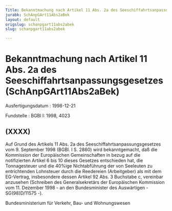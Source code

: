 ```yaml
---
Title: Bekanntmachung nach Artikel 11 Abs. 2a des Seeschiffahrtsanpassungsgesetzes
jurabk: SchAnpGArt11Abs2aBek
layout: default
origslug: schanpgart11abs2abek
slug: schanpgart11abs2abek

---
```


# Bekanntmachung nach Artikel 11 Abs. 2a des Seeschiffahrtsanpassungsgesetzes (SchAnpGArt11Abs2aBek)

Ausfertigungsdatum
:   1998-12-21

Fundstelle
:   BGBl I: 1998, 4023



## (XXXX)

Auf Grund des Artikels 11 Abs. 2a des Seeschiffahrtsanpassungsgesetzes vom 9. September 1998 (BGBl. I S. 2860) wird bekanntgemacht, daß die Kommission der Europäischen Gemeinschaften in bezug auf die notifizierten Artikel 6 bis 10 dieses Gesetzes entschieden hat, die Tonnagesteuer und die 40%ige Nichtabführung der von Seeleuten zu entrichtenden Lohnsteuer durch die Reedereien (Arbeitgeber) als mit dem EG-Vertrag, insbesondere dessen Artikel 92 Abs. 3 Buchstabe c, vereinbar anzusehen (Schreiben des Generalsekretärs der Europäischen Kommission vom 11. Dezember 1998 - an den Bundesminister des Auswärtigen - SG(98)D/11575 -).

Bundesministerium für Verkehr, Bau- und Wohnungswesen

